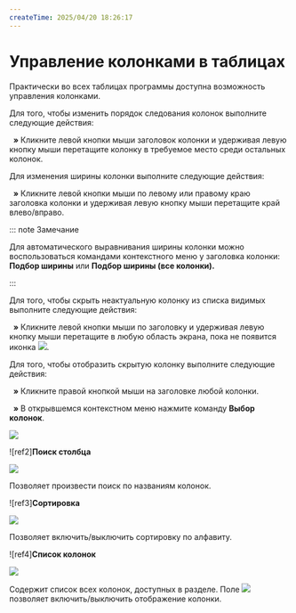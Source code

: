 ```yaml
---
createTime: 2025/04/20 18:26:17
---
```

# Управление колонками в таблицах

Практически во всех таблицах программы доступна возможность управления колонками.

Для того, чтобы изменить порядок следования колонок выполните следующие действия:

` `**»**  Кликните левой кнопки мыши заголовок колонки и удерживая левую кнопку мыши перетащите колонку в требуемое место среди остальных колонок.

Для изменения ширины колонки выполните следующие действия:

` `**»**  Кликните левой кнопки мыши по левому или правому краю заголовка колонки и  удерживая левую кнопку мыши перетащите край влево/вправо. 

::: note Замечание

Для автоматического выравнивания ширины колонки можно воспользоваться командами контекстного меню у заголовка колонки: **Подбор ширины** или **Подбор ширины (все колонки).**

:::

Для того, чтобы скрыть неактуальную колонку из списка видимых выполните следующие действия:

` `**»** Кликните левой кнопки мыши по заголовку и удерживая левую кнопку мыши перетащите в любую область экрана, пока не появится иконка ![](Aspose.Words.83ab1c44-6b28-430a-a5f2-4d9e6ba1abd4.057.png).

Для того, чтобы отобразить скрытую колонку выполните следующие действия: 

` `**»** Кликните правой кнопкой мыши на заголовке любой колонки. 

` `**»** В открывшемся контекстном меню нажмите команду **Выбор колонок**.

![](Aspose.Words.83ab1c44-6b28-430a-a5f2-4d9e6ba1abd4.058.png)

![ref2]**Поиск столбца**

![](Aspose.Words.83ab1c44-6b28-430a-a5f2-4d9e6ba1abd4.059.png)

Позволяет произвести поиск по названиям колонок.

![ref3]**Сортировка**

![](Aspose.Words.83ab1c44-6b28-430a-a5f2-4d9e6ba1abd4.060.png)

Позволяет включить/выключить сортировку по алфавиту.

![ref4]**Список колонок**

![](Aspose.Words.83ab1c44-6b28-430a-a5f2-4d9e6ba1abd4.061.png)

Содержит список всех колонок, доступных в разделе. Поле ![](Aspose.Words.83ab1c44-6b28-430a-a5f2-4d9e6ba1abd4.062.png) позволяет включить/выключить отображение колонки.